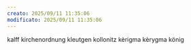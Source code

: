 ```yaml
---
creato: 2025/09/11 11:35:06
modificato: 2025/09/11 11:35:06
---
```

kalff
kirchenordnung
kleutgen
kollonitz
kèrigma
kèrygma
könig